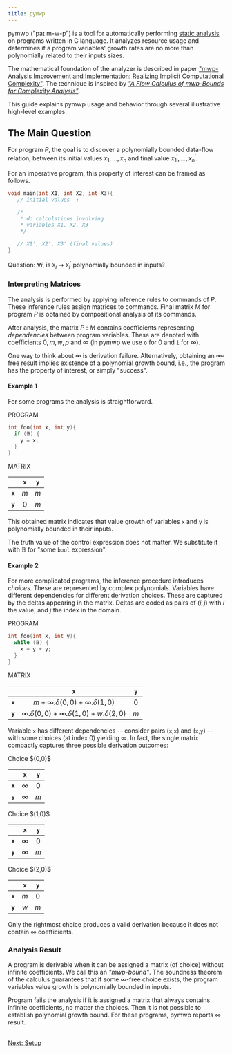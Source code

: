 ```yaml
---
title: pymwp
---
```


pymwp ("paɪ m-w-p") is a tool for automatically performing [static analysis](https://en.wikipedia.org/wiki/Static_program_analysis) on programs written in C language. 
It analyzes resource usage and determines if a program variables' growth rates are no more than polynomially related to their inputs sizes.

The mathematical foundation of the analyzer is described in paper ["mwp-Analysis Improvement and Implementation: Realizing Implicit Computational Complexity"](https://drops.dagstuhl.de/opus/volltexte/2022/16307/pdf/LIPIcs-FSCD-2022-26.pdf).
The technique is inspired by [_"A Flow Calculus of mwp-Bounds for Complexity Analysis"_](https://doi.org/10.1145/1555746.1555752).

This guide explains pymwp usage and behavior through several illustrative high-level examples.

The Main Question
---

For program $P$, <!-- using P here to not confuse with C language -->
the goal is to discover a polynomially bounded data-flow relation, 
between its initial values $x_1,...,x_n$ and final value $x_1^\prime,...,x_n^\prime$.

For an imperative program, this property of interest can be framed as follows.  

```c
void main(int X1, int X2, int X3){ 
   // initial values  ↑

   /*  
    * do calculations involving 
    * variables X1, X2, X3 
    */

   // X1', X2', X3' (final values) 
}
```

Question: $\forall i$, is $\texttt{X}_i \rightsquigarrow \texttt{X}_i^\prime$ polynomially bounded in inputs? 

### Interpreting Matrices

The analysis is performed by applying inference rules to commands of $P$.
These inference rules assign matrices to commands. 
Final matrix $M$ for program $P$ is obtained by compositional analysis of its commands.

After analysis, the matrix $P: M$ contains coefficients representing _dependencies_ between program variables.
These are denoted with coefficients $0, m, w, p$ and $\infty$ (in pymwp we use `o` for $0$ and `i` for $\infty$). 

One way to think about $\infty$ is derivation failure. Alternatively, obtaining an $\infty$-free result
implies existence of a polynomial growth bound, i.e., the program has the property of interest, or simply "success".


#### Example 1

For some programs the analysis is straightforward.   

<div class="container text-left"><div class="row"><div class="col col-md-4">
PROGRAM

```c
int foo(int x, int y){
  if (𝔹) {
    y = x;
  }
}
```

</div><div class="col">

MATRIX

|         | `x` | `y` |
|---------|:---:|:---:|
| **`x`** | $m$ | $m$ |
| **`y`** | $0$ | $m$ | 

</div></div></div>


This obtained matrix indicates that value growth of variables `x` and `y` is polynomially bounded in their inputs.

The truth value of the control expression does not matter. We substitute it with $\mathbb{B}$ for
"some `bool` expression".


#### Example 2

For more complicated programs, the inference procedure introduces _choices_. 
These are represented by complex polynomials.
Variables have different dependencies for different derivation choices.
These are captured by the deltas appearing in the matrix.
Deltas are coded as pairs of $(i, j)$ with $i$ the value, and $j$ the index in the domain.

<div class="container text-left"><div class="row"><div class="col col-md-4">
PROGRAM

```c
int foo(int x, int y){
  while (𝔹) {
    x = y + y;
  }
}
```

</div><div class="col">

MATRIX

|         |                            `x`                            | `y` |
|---------|:---------------------------------------------------------:|:---:|
| **`x`** |       $m + \infty.\delta(0,0) + \infty.\delta(1,0)$       | $0$ |
| **`y`** | $\infty.\delta(0,0) + \infty.\delta(1,0) + w.\delta(2,0)$ | $m$ |

</div></div></div>


Variable `x` has different dependencies -- consider pairs (`x`,`x`) and  (`x`,`y`) -- with some choices
(at index 0) yielding $\infty$.
In fact, the single matrix compactly captures three possible derivation outcomes:
 
<div class="d-flex flex-wrap flex-row justify-content-left"><div class="p-2">
Choice $(0,0)$

|         |   `x`    | `y` |
|---------|:--------:|:---:|
| **`x`** | $\infty$ | $0$ |
| **`y`** | $\infty$ | $m$ |

</div><div class="p-2"></div><div class="p-2">
Choice $(1,0)$

|         |   `x`    | `y` |
|---------|:--------:|:---:|
| **`x`** | $\infty$ | $0$ |
| **`y`** | $\infty$ | $m$ |

</div><div class="p-2"></div><div class="p-2">
Choice $(2,0)$

|         | `x` | `y` |
|---------|:---:|:---:|
| **`x`** | $m$ | $0$ |
| **`y`** | $w$ | $m$ |

</div></div>


Only the rightmost choice produces a valid derivation because it does not contain $\infty$ coefficients.

### Analysis Result

A program is derivable when it can be assigned a matrix (of choice) without infinite coefficients.
We call this an _"mwp-bound"_.
The soundness theorem of the calculus guarantees that if some $\infty$-free choice exists, the 
program variables value growth is polynomially bounded in inputs.


Program fails the analysis if it is assigned a matrix that always contains infinite coefficients, no matter the choices.
Then it is not possible to establish polynomial growth bound. For these programs, pymwp reports $\infty$ result.


<br/><a class="btn btn-outline-primary" href="setup.html" role="button">
Next: Setup
</a>